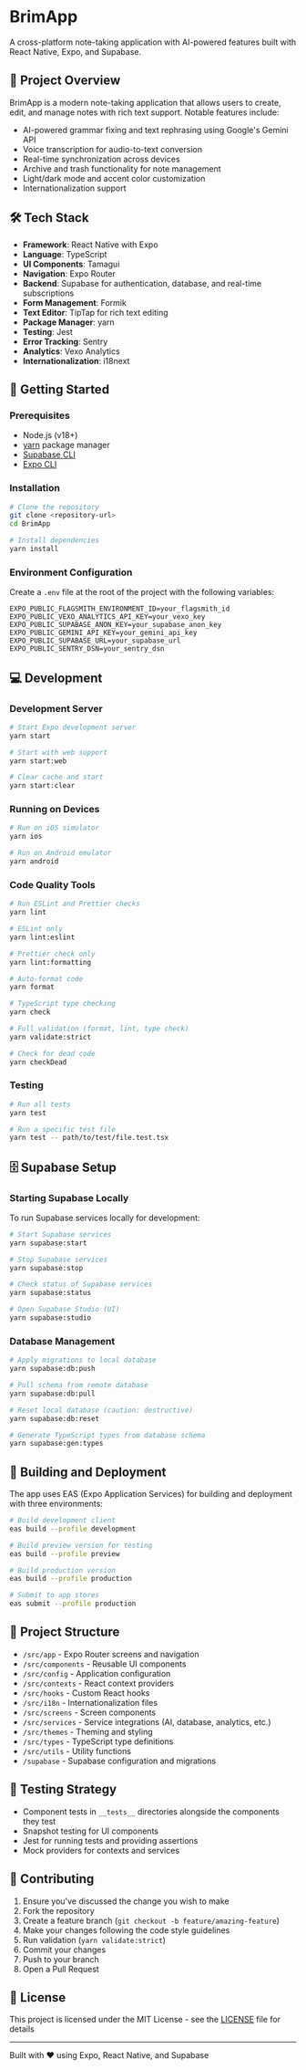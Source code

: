 # BrimApp

A cross-platform note-taking application with AI-powered features built with React Native, Expo, and Supabase.

## 📝 Project Overview

BrimApp is a modern note-taking application that allows users to create, edit, and manage notes with rich text support. Notable features include:

- AI-powered grammar fixing and text rephrasing using Google's Gemini API
- Voice transcription for audio-to-text conversion
- Real-time synchronization across devices
- Archive and trash functionality for note management
- Light/dark mode and accent color customization
- Internationalization support

## 🛠️ Tech Stack

- **Framework**: React Native with Expo
- **Language**: TypeScript
- **UI Components**: Tamagui
- **Navigation**: Expo Router
- **Backend**: Supabase for authentication, database, and real-time subscriptions
- **Form Management**: Formik
- **Text Editor**: TipTap for rich text editing
- **Package Manager**: yarn
- **Testing**: Jest
- **Error Tracking**: Sentry
- **Analytics**: Vexo Analytics
- **Internationalization**: i18next

## 🚀 Getting Started

### Prerequisites

- Node.js (v18+)
- [yarn](https://yarnpkg.com/) package manager
- [Supabase CLI](https://supabase.com/docs/guides/cli/getting-started)
- [Expo CLI](https://docs.expo.dev/get-started/installation/)

### Installation

```bash
# Clone the repository
git clone <repository-url>
cd BrimApp

# Install dependencies
yarn install
```

### Environment Configuration

Create a `.env` file at the root of the project with the following variables:

```
EXPO_PUBLIC_FLAGSMITH_ENVIRONMENT_ID=your_flagsmith_id
EXPO_PUBLIC_VEXO_ANALYTICS_API_KEY=your_vexo_key
EXPO_PUBLIC_SUPABASE_ANON_KEY=your_supabase_anon_key
EXPO_PUBLIC_GEMINI_API_KEY=your_gemini_api_key
EXPO_PUBLIC_SUPABASE_URL=your_supabase_url
EXPO_PUBLIC_SENTRY_DSN=your_sentry_dsn
```

## 💻 Development

### Development Server

```bash
# Start Expo development server
yarn start

# Start with web support
yarn start:web

# Clear cache and start
yarn start:clear
```

### Running on Devices

```bash
# Run on iOS simulator
yarn ios

# Run on Android emulator
yarn android
```

### Code Quality Tools

```bash
# Run ESLint and Prettier checks
yarn lint

# ESLint only
yarn lint:eslint

# Prettier check only
yarn lint:formatting

# Auto-format code
yarn format

# TypeScript type checking
yarn check

# Full validation (format, lint, type check)
yarn validate:strict

# Check for dead code
yarn checkDead
```

### Testing

```bash
# Run all tests
yarn test

# Run a specific test file
yarn test -- path/to/test/file.test.tsx
```

## 🗄️ Supabase Setup

### Starting Supabase Locally

To run Supabase services locally for development:

```bash
# Start Supabase services
yarn supabase:start

# Stop Supabase services
yarn supabase:stop

# Check status of Supabase services
yarn supabase:status

# Open Supabase Studio (UI)
yarn supabase:studio
```

### Database Management

```bash
# Apply migrations to local database
yarn supabase:db:push

# Pull schema from remote database
yarn supabase:db:pull

# Reset local database (caution: destructive)
yarn supabase:db:reset

# Generate TypeScript types from database schema
yarn supabase:gen:types
```

## 📱 Building and Deployment

The app uses EAS (Expo Application Services) for building and deployment with three environments:

```bash
# Build development client
eas build --profile development

# Build preview version for testing
eas build --profile preview

# Build production version
eas build --profile production

# Submit to app stores
eas submit --profile production
```

## 📂 Project Structure

- `/src/app` - Expo Router screens and navigation
- `/src/components` - Reusable UI components
- `/src/config` - Application configuration
- `/src/contexts` - React context providers
- `/src/hooks` - Custom React hooks
- `/src/i18n` - Internationalization files
- `/src/screens` - Screen components
- `/src/services` - Service integrations (AI, database, analytics, etc.)
- `/src/themes` - Theming and styling
- `/src/types` - TypeScript type definitions
- `/src/utils` - Utility functions
- `/supabase` - Supabase configuration and migrations

## 🧪 Testing Strategy

- Component tests in `__tests__` directories alongside the components they test
- Snapshot testing for UI components
- Jest for running tests and providing assertions
- Mock providers for contexts and services

## 🤝 Contributing

1. Ensure you've discussed the change you wish to make
2. Fork the repository
3. Create a feature branch (`git checkout -b feature/amazing-feature`)
4. Make your changes following the code style guidelines
5. Run validation (`yarn validate:strict`)
6. Commit your changes
7. Push to your branch
8. Open a Pull Request

## 📄 License

This project is licensed under the MIT License - see the [LICENSE](LICENSE) file for details

---

Built with ❤️ using Expo, React Native, and Supabase
